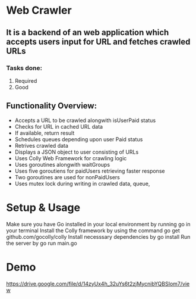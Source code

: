 # Web Crawler

## It is a backend of an web application which accepts users input for URL and fetches crawled URLs


### Tasks done: 
1. Required
2. Good

## Functionality Overview:

- Accepts a URL to be crawled alongwith isUserPaid status
- Checks for URL in cached URL data
- If available, return result
- Schedules queues depending upon user Paid status
- Retrives crawled data
- Displays a JSON object to user consisting of URLs
- Uses Colly Web Framework for crawling logic
- Uses goroutines alongwith waitGroups
- Uses five goroutiens for paidUsers retrieving faster response
- Two goroutines are used for nonPaidUsers
- Uses mutex lock during writing in crawled data, queue,


# Setup & Usage
Make sure you have Go installed in your local environment by running go in your terminal
Install the Colly framework by using the command go get github.com/gocolly/colly
Install necesssary dependencies by go install
Run the server by go run main.go

# Demo

https://drive.google.com/file/d/14zyUx4h_32uYs6t2zjMycnibYQBSIom7/view
